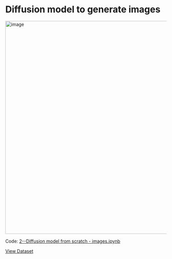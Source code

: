 # Diffusion model to generate images

<img width="663" alt="image" src="https://github.com/user-attachments/assets/aff9debc-de73-42d6-8493-ccc5c3099241">

Code: [2--Diffusion model from scratch - images.ipynb](https://github.com/lamm-mit/GenerativeDiffusionImages/blob/main/2--Diffusion%20model%20from%20scratch%20-%20images.ipynb)

[View Dataset](https://huggingface.co/datasets/lamm-mit/leaf-images-augmented)


